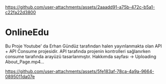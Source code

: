 
https://github.com/user-attachments/assets/2aaadd91-a75b-472c-b5a1-c22fa22d3800
# OnlineEdu
Bu Proje Youtube' da Erhan Gündüz tarafından halen yayınlanmakta olan API + API Consume projesidir. API tarafında projenin kontrolleri sağlanırken consume tarafında arayüzü tasarlanmıştır.
Hakkımda sayfası → Uploading About_Page.mp4…



https://github.com/user-attachments/assets/5fe183af-78ca-4a9a-9664-0895011da07e





